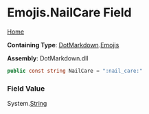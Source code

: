 # Emojis\.NailCare Field

[Home](../../../README.md)

**Containing Type**: [DotMarkdown](../../README.md)\.[Emojis](../README.md)

**Assembly**: DotMarkdown\.dll

```csharp
public const string NailCare = ":nail_care:"
```

### Field Value

System\.[String](https://docs.microsoft.com/en-us/dotnet/api/system.string)